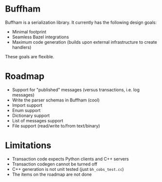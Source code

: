 # Buffham
Buffham is a serialization library. It currently has the following design goals:
- Minimal footprint
- Seamless Bazel integrations
- Maximum code generation (builds upon external infrastructure to create handlers)

These goals are flexible.

# Roadmap
- Support for "published" messages (versus transactions, i.e. log messages)
- Write the parser schemas in Buffham (cool)
- Import support
- Enum support
- Dictionary support
- List of messages support
- File support (read/write to/from text/binary)

# Limitations
- Transaction code expects Python clients and C++ servers
- Transaction codegen cannot be turned off
- C++ generation is not unit tested (just `bh_cobs_test.cc`)
- The items on the roadmap are not done
